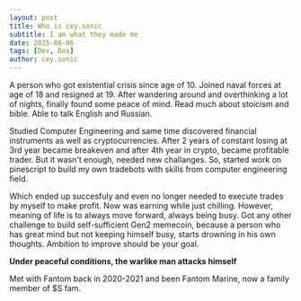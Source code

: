 ```yaml
---
layout: post
title: Who is cey.sonic
subtitle: I am what they made me
date: 2025-06-06
tags: [Dev, Dox]
author: cey.sonic
---
```


A person who got existential crisis since age of 10. 
Joined naval forces at age of 18 and resigned at 19. After wandering around and overthinking a lot of nights, finally found some peace of mind.
Read much about stoicism and bible. Able to talk English and Russian.

Studied Computer Engineering and same time discovered financial instruments as well as cryptocurrencies. After 2 years of constant losing
at 3rd year became breakeven and after 4th year in crypto, became profitable trader. But it wasn't enough, needed new challanges. So, started work on pinescript to build my own tradebots with skills from computer engineering field.

Which ended up succesfuly and even no longer needed to execute trades by myself to make profit. Now was earning while just chilling. 
However, meaning of life is to always move forward, always being busy.
Got any other challenge to build self-sufficient Gen2 memecoin, because a person who has great mind but not keeping himself busy, starts drowning in his own thoughts. Ambition to improve should be your goal.

**Under peaceful conditions, the warlike man attacks himself**

Met with Fantom back in 2020-2021 and been Fantom Marine, now a family member of $S fam.
